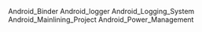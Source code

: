 Android_Binder
Android_logger
Android_Logging_System
Android_Mainlining_Project
Android_Power_Management
